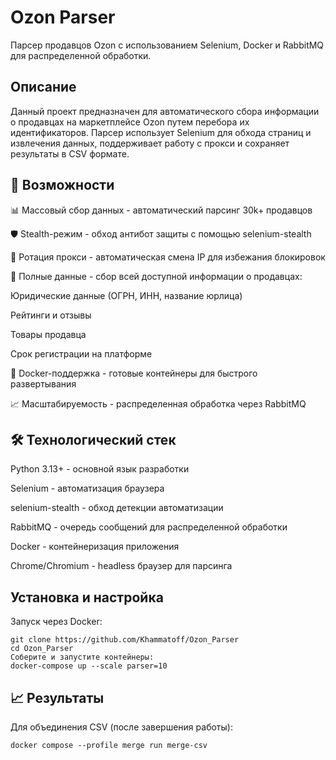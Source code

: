# Ozon Parser

Парсер продавцов Ozon с использованием Selenium, Docker и RabbitMQ для распределенной обработки.


## Описание
Данный проект предназначен для автоматического сбора информации о продавцах на маркетплейсе Ozon путем перебора их идентификаторов. Парсер использует Selenium для обхода страниц и извлечения данных, поддерживает работу с прокси и сохраняет результаты в CSV формате.

## 🚀 Возможности
📊 Массовый сбор данных - автоматический парсинг 30k+ продавцов

🛡️ Stealth-режим - обход антибот защиты с помощью selenium-stealth

🔁 Ротация прокси - автоматическая смена IP для избежания блокировок

💾 Полные данные - сбор всей доступной информации о продавцах:

Юридические данные (ОГРН, ИНН, название юрлица)

Рейтинги и отзывы

Товары продавца

Срок регистрации на платформе

🐳 Docker-поддержка - готовые контейнеры для быстрого развертывания

📈 Масштабируемость - распределенная обработка через RabbitMQ

## 🛠 Технологический стек
Python 3.13+ - основной язык разработки

Selenium - автоматизация браузера

selenium-stealth - обход детекции автоматизации

RabbitMQ - очередь сообщений для распределенной обработки

Docker - контейнеризация приложения

Chrome/Chromium - headless браузер для парсинга
## Установка и настройка
Запуск через Docker:

```    
git clone https://github.com/Khammatoff/Ozon_Parser
cd Ozon_Parser
Соберите и запустите контейнеры:
docker-compose up --scale parser=10
```

## 📈 Результаты
Для объединения CSV (после завершения работы):

```docker compose --profile merge run merge-csv```